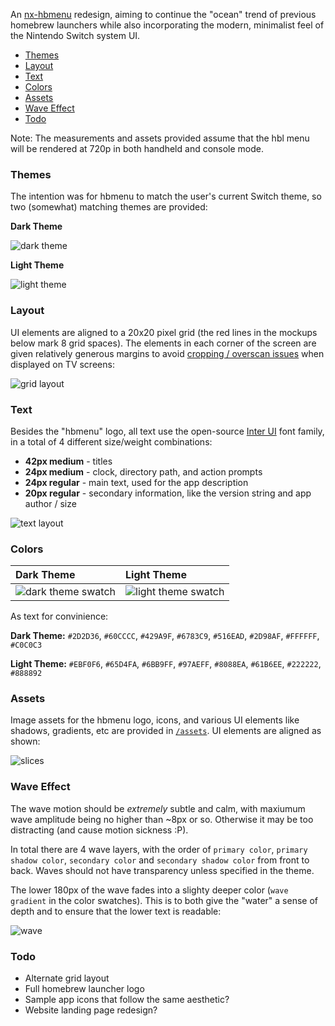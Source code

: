 An [nx-hbmenu](https://github.com/switchbrew/nx-hbmenu) redesign, aiming to continue the "ocean" trend of previous homebrew launchers while also incorporating the modern, minimalist feel of the Nintendo Switch system UI.

* [Themes](#themes)
* [Layout](#layout)
* [Text](#text)
* [Colors](#colors)
* [Assets](#assets)
* [Wave Effect](#wave-effect)
* [Todo](#todo)

Note: The measurements and assets provided assume that the hbl menu will be rendered at 720p in both handheld and console mode.

### Themes

The intention was for hbmenu to match the user's current Switch theme, so two (somewhat) matching themes are provided:

**Dark Theme**

![dark theme](https://raw.githubusercontent.com/jaames/switch-hbl-mockup/master/mockups/dark/inline.png)

**Light Theme**

![light theme](https://raw.githubusercontent.com/jaames/switch-hbl-mockup/master/mockups/light/inline.png)

### Layout

UI elements are aligned to a 20x20 pixel grid (the red lines in the mockups below mark 8 grid spaces). The elements in each corner of the screen are given relatively generous margins to avoid [cropping / overscan issues](https://www.engadget.com/2010/05/27/hd-101-overscan-and-why-all-tvs-do-it/) when displayed on TV screens:

![grid layout](https://raw.githubusercontent.com/jaames/switch-hbl-mockup/master/guides/grid.png)

### Text

Besides the "hbmenu" logo, all text use the open-source [Inter UI](https://github.com/rsms/inter) font family, in a total of 4 different size/weight combinations:

* **42px medium** - titles
* **24px medium** - clock, directory path, and action prompts
* **24px regular** - main text, used for the app description
* **20px regular** - secondary information, like the version string and app author / size

![text layout](https://raw.githubusercontent.com/jaames/switch-hbl-mockup/master/guides/text.png)

### Colors

| Dark Theme | Light Theme |
|:-|:-|
|![dark theme swatch](https://raw.githubusercontent.com/jaames/switch-hbl-mockup/master/guides/swatches/dark.png)| ![light theme swatch](https://raw.githubusercontent.com/jaames/switch-hbl-mockup/master/guides/swatches/light.png) |

As text for convinience:
 
**Dark Theme:** `#2D2D36`, `#60CCCC`, `#429A9F`, `#6783C9`, `#516EAD`, `#2D98AF`, `#FFFFFF`, `#C0C0C3`

**Light Theme:** `#EBF0F6`, `#65D4FA`, `#6BB9FF`, `#97AEFF`, `#8088EA`, `#61B6EE`, `#222222`, `#888892`

### Assets

Image assets for the hbmenu logo, icons, and various UI elements like shadows, gradients, etc are provided in [`/assets`](https://github.com/jaames/switch-hbl-mockup/tree/master/assets). UI elements are aligned as shown:

![slices](https://raw.githubusercontent.com/jaames/switch-hbl-mockup/master/guides/slices.png)

### Wave Effect

The wave motion should be *extremely* subtle and calm, with maxiumum wave amplitude being no higher than ~8px or so. Otherwise it may be too distracting (and cause motion sickness :P).

In total there are 4 wave layers, with the order of `primary color`, `primary shadow color`, `secondary color` and `secondary shadow color` from front to back. Waves should not have transparency unless specified in the theme.

The lower 180px of the wave fades into a slighty deeper color (`wave gradient` in the color swatches). This is to both give the "water" a sense of depth and to ensure that the lower text is readable:

![wave](https://raw.githubusercontent.com/jaames/switch-hbl-mockup/master/guides/wave.png)

### Todo

* Alternate grid layout
* Full homebrew launcher logo
* Sample app icons that follow the same aesthetic?
* Website landing page redesign?

